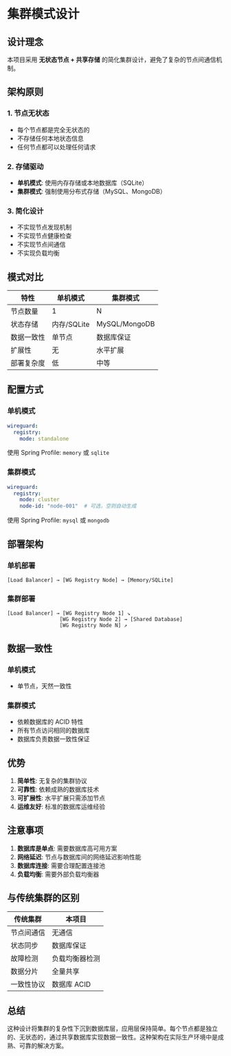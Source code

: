 # 集群模式设计

## 设计理念

本项目采用 **无状态节点 + 共享存储** 的简化集群设计，避免了复杂的节点间通信机制。

## 架构原则

### 1. 节点无状态
- 每个节点都是完全无状态的
- 不存储任何本地状态信息
- 任何节点都可以处理任何请求

### 2. 存储驱动
- **单机模式**: 使用内存存储或本地数据库（SQLite）
- **集群模式**: 强制使用分布式存储（MySQL、MongoDB）

### 3. 简化设计
- 不实现节点发现机制
- 不实现节点健康检查
- 不实现节点间通信
- 不实现负载均衡

## 模式对比

| 特性 | 单机模式 | 集群模式 |
|------|----------|----------|
| 节点数量 | 1 | N |
| 状态存储 | 内存/SQLite | MySQL/MongoDB |
| 数据一致性 | 单节点 | 数据库保证 |
| 扩展性 | 无 | 水平扩展 |
| 部署复杂度 | 低 | 中等 |

## 配置方式

### 单机模式
```yaml
wireguard:
  registry:
    mode: standalone
```

使用 Spring Profile: `memory` 或 `sqlite`

### 集群模式
```yaml
wireguard:
  registry:
    mode: cluster
    node-id: "node-001"  # 可选，空则自动生成
```

使用 Spring Profile: `mysql` 或 `mongodb`

## 部署架构

### 单机部署
```
[Load Balancer] → [WG Registry Node] → [Memory/SQLite]
```

### 集群部署
```
[Load Balancer] → [WG Registry Node 1] ↘
                 [WG Registry Node 2] → [Shared Database]
                 [WG Registry Node N] ↗
```

## 数据一致性

### 单机模式
- 单节点，天然一致性

### 集群模式
- 依赖数据库的 ACID 特性
- 所有节点访问相同的数据库
- 数据库负责数据一致性保证

## 优势

1. **简单性**: 无复杂的集群协议
2. **可靠性**: 依赖成熟的数据库技术
3. **可扩展性**: 水平扩展只需添加节点
4. **运维友好**: 标准的数据库运维经验

## 注意事项

1. **数据库是单点**: 需要数据库高可用方案
2. **网络延迟**: 节点与数据库间的网络延迟影响性能
3. **数据库连接**: 需要合理配置连接池
4. **负载均衡**: 需要外部负载均衡器

## 与传统集群的区别

| 传统集群 | 本项目 |
|----------|--------|
| 节点间通信 | 无通信 |
| 状态同步 | 数据库保证 |
| 故障检测 | 负载均衡器检测 |
| 数据分片 | 全量共享 |
| 一致性协议 | 数据库 ACID |

## 总结

这种设计将集群的复杂性下沉到数据库层，应用层保持简单。每个节点都是独立的、无状态的，通过共享数据库实现数据一致性。这种架构在实际生产环境中是成熟、可靠的解决方案。